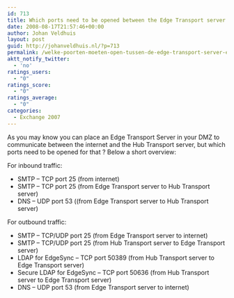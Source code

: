 ```yaml
---
id: 713
title: Which ports need to be opened between the Edge Transport server and the Hub Transport server
date: 2008-08-17T21:57:46+00:00
author: Johan Veldhuis
layout: post
guid: http://johanveldhuis.nl/?p=713
permalink: /welke-poorten-moeten-open-tussen-de-edge-transport-server-en-de-hub-transport-server/
aktt_notify_twitter:
  - 'no'
ratings_users:
  - "0"
ratings_score:
  - "0"
ratings_average:
  - "0"
categories:
  - Exchange 2007
---
```

As you may know you can place an Edge Transport Server in your DMZ to communicate between the internet and the Hub Transport server, but which ports need to be opened for that ? Below a short overview:

For inbound traffic:

  * SMTP &#8211; TCP port 25 (from internet)
  * SMTP &#8211; TCP port 25 (from Edge Transport server to Hub Transport server)
  * DNS &#8211; UDP port 53 ((from Edge Transport server to Hub Transport server)

For outbound traffic:

  * SMTP &#8211; TCP/UDP port 25 (from Edge Transport server to internet)
  * SMTP &#8211; TCP/UDP port 25 (from Hub Transport server to Edge Transport server)
  * LDAP for EdgeSync &#8211; TCP port 50389 (from Hub Transport server to Edge Transport server)
  * Secure LDAP for EdgeSync &#8211; TCP port 50636 (from Hub Transport server to Edge Transport server)
  * DNS &#8211; UDP port 53 (from Edge Transport server to internet)